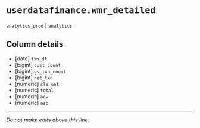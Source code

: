 # `userdatafinance.wmr_detailed`
`analytics_prod` | `analytics`

## Column details
* [date]      `txn_dt`
* [bigint]    `cust_count`
* [bigint]    `gs_txn_count`
* [bigint]    `net_txn`
* [numeric]   `sls_unt`
* [numeric]   `total`
* [numeric]   `aov`
* [numeric]   `asp`

-------------------------------------------------------------------------------
*Do not make edits above this line.*
